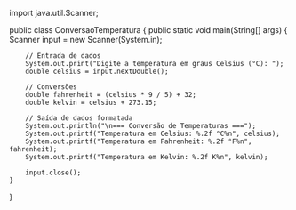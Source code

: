 import java.util.Scanner;

public class ConversaoTemperatura {
    public static void main(String[] args) {
        Scanner input = new Scanner(System.in);

        // Entrada de dados
        System.out.print("Digite a temperatura em graus Celsius (°C): ");
        double celsius = input.nextDouble();

        // Conversões
        double fahrenheit = (celsius * 9 / 5) + 32;
        double kelvin = celsius + 273.15;

        // Saída de dados formatada
        System.out.println("\n=== Conversão de Temperaturas ===");
        System.out.printf("Temperatura em Celsius: %.2f °C%n", celsius);
        System.out.printf("Temperatura em Fahrenheit: %.2f °F%n", fahrenheit);
        System.out.printf("Temperatura em Kelvin: %.2f K%n", kelvin);

        input.close();
    }
}
